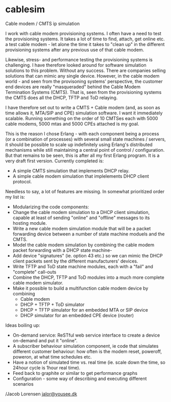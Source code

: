 cablesim
========

Cable modem / CMTS ip simulation

I work with cable modem provisioning systems. I often have a need to test the 
provisioning systems. It takes a lot of time to find, attach, get online etc.
a test cable modem - let alone the time it takes to "clean up" in the 
different provisioning systems after any previous use of that cable modem.

Likewise, stress- and performance testing the provisioning systems is challenging.
I have therefore looked around for software simulation solutions to this problem.
Without any success. There are companies selling solutions that can mimic any
single device. However, in the cable modem world - and seen from the provisoning
systems' perspective, the customer end devices are really "masqueraded" behind
the Cable Modem Termination Systems (CMTS). That is, seen from the provisioning
systems the CMTS does all the DHCP, TFTP and ToD relaying. 

I have therefore set out to write a CMTS + Cable modem (and, as soon as time allows
it, MTA/SIP and CPE) simulation software. I want it immediately scalable. Running
something on the order of 10 CMTSes each with 5000 cable modems, 5000 mtas and
5000 CPEs attached is my goal.

This is the reason I chose Erlang - with each component being a process (or a combination
of processes) with several small state machines / servers, it should be possible to
scale up indefinitely using Erlang's distributed mechanisms while still maintaining
a central point of control / configuration. But that remains to be seen, this is after
all my first Erlang program. It is a very draft first version. Currently completed is:

- A simple CMTS simulation that implements DHCP relay.
- A simple cable modem simulation that implelements DHCP client protocol.

Needless to say, a lot of features are missing. In somewhat prioritized order my list is:

- Modularizing the code components:
- Change the cable modem simulation to a DHCP client simulation, capable at least of sending
  "online" and "offline" messages to its hosting module.
- Write a new cable modem simulation module that will be a packet forwarding device between
  a number of state machine moduels and the CMTS.
- Model the cable modem simulation by combining the cable modem packet forwarding with a
  DHCP state machine-
- Add device "signatures" (ie. option 43 etc.) so we can mimic the DHCP client packets sent
  by the different manufacturers' devices.
- Write TFTP and ToD state machine modules, each with a "fail" and "complete" call-outs
- Combine the DHCP, TFTP and ToD modules into a much more complete cable modem simulator.
- Make it possible to build a multifunction cable modem device by combining
   - Cable modem
   - DHCP + TFTP + ToD simulator
   - DHCP + TFTP simulator for an embedded MTA or SIP device
   - DHCP simulator for an embedded CPE device (router)

Ideas boiling up:
- On-demand service: ReSTful web service interface to create a device on-demand and 
  put it "online".
- A subscriber behaviour simulation component, ie code that simulates different 
  customer behaviour: how often is the modem reset, poweroff, poweron, at what time 
  schedules etc.
- Have a notion of simulated time vs. real time (ie. scale down the time, so 24hour cycle 
  is 1hour real time).
- Feed back to graphite or similar to get performance graphs
- Configuration - some way of describing and executing different scenarios

/Jacob Lorensen
<jalor@yousee.dk>
